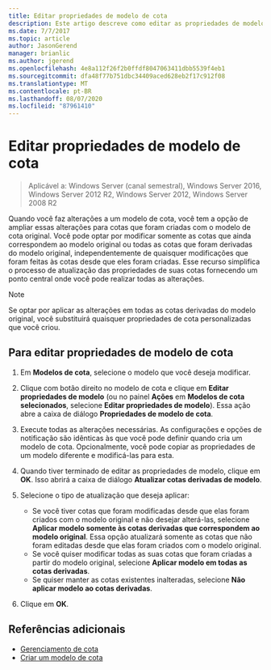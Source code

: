 ```yaml
---
title: Editar propriedades de modelo de cota
description: Este artigo descreve como editar as propriedades de modelo de cota para estender alterações para cotas criadas com o modelo de cota original
ms.date: 7/7/2017
ms.topic: article
author: JasonGerend
manager: brianlic
ms.author: jgerend
ms.openlocfilehash: 4e8a112f26f2b0ffdf8047063411dbb5539f4eb1
ms.sourcegitcommit: dfa48f77b751dbc34409aced628eb2f17c912f08
ms.translationtype: MT
ms.contentlocale: pt-BR
ms.lasthandoff: 08/07/2020
ms.locfileid: "87961410"
---
```

# <a name="edit-quota-template-properties"></a>Editar propriedades de modelo de cota

> Aplicável a: Windows Server (canal semestral), Windows Server 2016, Windows Server 2012 R2, Windows Server 2012, Windows Server 2008 R2

Quando você faz alterações a um modelo de cota, você tem a opção de ampliar essas alterações para cotas que foram criadas com o modelo de cota original. Você pode optar por modificar somente as cotas que ainda correspondem ao modelo original ou todas as cotas que foram derivadas do modelo original, independentemente de quaisquer modificações que foram feitas às cotas desde que eles foram criadas. Esse recurso simplifica o processo de atualização das propriedades de suas cotas fornecendo um ponto central onde você pode realizar todas as alterações.

> [!Note]
> Se optar por aplicar as alterações em todas as cotas derivadas do modelo original, você substituirá quaisquer propriedades de cota personalizadas que você criou.

## <a name="to-edit-quota-template-properties"></a>Para editar propriedades de modelo de cota

1.  Em **Modelos de cota**, selecione o modelo que você deseja modificar.

2.  Clique com botão direito no modelo de cota e clique em **Editar propriedades de modelo** (ou no painel **Ações** em **Modelos de cota selecionados**, selecione **Editar propriedades de modelo**). Essa ação abre a caixa de diálogo **Propriedades de modelo de cota**.

3.  Execute todas as alterações necessárias. As configurações e opções de notificação são idênticas às que você pode definir quando cria um modelo de cota. Opcionalmente, você pode copiar as propriedades de um modelo diferente e modificá-las para esta.

4.  Quando tiver terminado de editar as propriedades de modelo, clique em **OK**. Isso abrirá a caixa de diálogo **Atualizar cotas derivadas de modelo**.

5.  Selecione o tipo de atualização que deseja aplicar:

    -   Se você tiver cotas que foram modificadas desde que elas foram criados com o modelo original e não desejar alterá-las, selecione **Aplicar modelo somente às cotas derivadas que correspondem ao modelo original**. Essa opção atualizará somente as cotas que não foram editadas desde que elas foram criados com o modelo original.
    -   Se você quiser modificar todas as suas cotas que foram criadas a partir do modelo original, selecione **Aplicar modelo em todas as cotas derivadas**.
    -   Se quiser manter as cotas existentes inalteradas, selecione **Não aplicar modelo ao cotas derivadas**.

6.  Clique em **OK**.

## <a name="additional-references"></a>Referências adicionais

-   [Gerenciamento de cota](quota-management.md)
-   [Criar um modelo de cota](create-quota-template.md)



